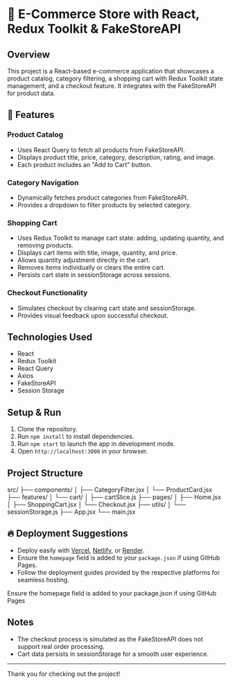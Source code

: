 # 🛒 E-Commerce Store with React, Redux Toolkit & FakeStoreAPI

## Overview
This project is a React-based e-commerce application that showcases a product catalog, category filtering, a shopping cart with Redux Toolkit state management, and a checkout feature. It integrates with the FakeStoreAPI for product data.

## 🚀 Features

### Product Catalog
- Uses React Query to fetch all products from FakeStoreAPI.
- Displays product title, price, category, description, rating, and image.
- Each product includes an "Add to Cart" button.

### Category Navigation
- Dynamically fetches product categories from FakeStoreAPI.
- Provides a dropdown to filter products by selected category.

### Shopping Cart
- Uses Redux Toolkit to manage cart state: adding, updating quantity, and removing products.
- Displays cart items with title, image, quantity, and price.
- Allows quantity adjustment directly in the cart.
- Removes items individually or clears the entire cart.
- Persists cart state in sessionStorage across sessions.

### Checkout Functionality
- Simulates checkout by clearing cart state and sessionStorage.
- Provides visual feedback upon successful checkout.

## Technologies Used
- React
- Redux Toolkit
- React Query
- Axios
- FakeStoreAPI
- Session Storage

## Setup & Run
1. Clone the repository.
2. Run `npm install` to install dependencies.
3. Run `npm start` to launch the app in development mode.
4. Open `http://localhost:3000` in your browser.

## Project Structure
src/
├── components/
│   ├── CategoryFilter.jsx
│   └── ProductCard.jsx
├── features/
│   └── cart/
│       ├── cartSlice.js
├── pages/
│   ├── Home.jsx
│   ├── ShoppingCart.jsx
│   └── Checkout.jsx
├── utils/
│   └── sessionStorage.js
├── App.jsx
└── main.jsx

## 🔥 Deployment Suggestions

- Deploy easily with [Vercel](https://vercel.com/), [Netlify](https://www.netlify.com/), or [Render](https://render.com).
- Ensure the `homepage` field is added to your `package.json` if using GitHub Pages.
- Follow the deployment guides provided by the respective platforms for seamless hosting.

Ensure the homepage field is added to your package.json if using GitHub Pages

## Notes
- The checkout process is simulated as the FakeStoreAPI does not support real order processing.
- Cart data persists in sessionStorage for a smooth user experience.

---

Thank you for checking out the project!
